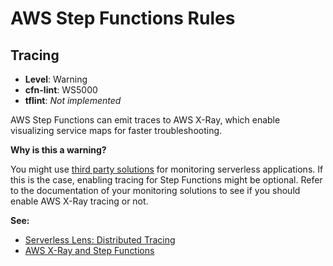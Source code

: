 AWS Step Functions Rules
========================

## Tracing

* __Level__: Warning
* __cfn-lint__: WS5000
* __tflint__: _Not implemented_

AWS Step Functions can emit traces to AWS X-Ray, which enable visualizing service maps for faster troubleshooting.

__Why is this a warning?__

You might use [third party solutions](https://aws.amazon.com/lambda/partners/) for monitoring serverless applications. If this is the case, enabling tracing for Step Functions might be optional. Refer to the documentation of your monitoring solutions to see if you should enable AWS X-Ray tracing or not.

__See:__

* [Serverless Lens: Distributed Tracing](https://docs.aws.amazon.com/wellarchitected/latest/serverless-applications-lens/distributed-tracing.html)
* [AWS X-Ray and Step Functions](https://docs.aws.amazon.com/step-functions/latest/dg/concepts-xray-tracing.html)